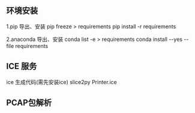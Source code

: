 
## 环境安装
1.pip 导出、安装
pip freeze > requirements
pip install -r requirements

2.anaconda 导出、安装
conda list -e > requirements
conda install --yes --file requirements  

## ICE 服务
ice 生成代码(需先安装ice)
slice2py Printer.ice
    
## PCAP包解析    